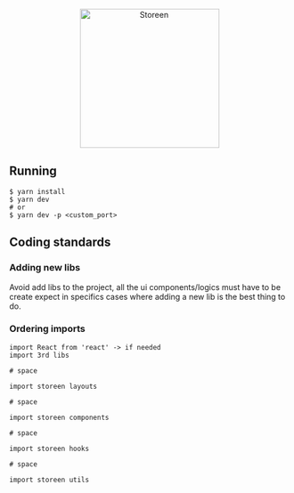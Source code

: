 <div align="center">
    <br>
    <a href="https://storeen-frontend.now.sh">
        <img src="https://github.com/murillo94/storeen-frontend/blob/master/src/public/static/images/logo-all-horizontal.svg" alt="Storeen" width="250px">
    </a>
</div>

## Running

```
$ yarn install
$ yarn dev
# or
$ yarn dev -p <custom_port>
```

## Coding standards

### Adding new libs

Avoid add libs to the project, all the ui components/logics must have to be create expect in specifics cases where adding a new lib is the best thing to do.

### Ordering imports

```
import React from 'react' -> if needed
import 3rd libs

# space

import storeen layouts

# space

import storeen components

# space

import storeen hooks

# space

import storeen utils
```
